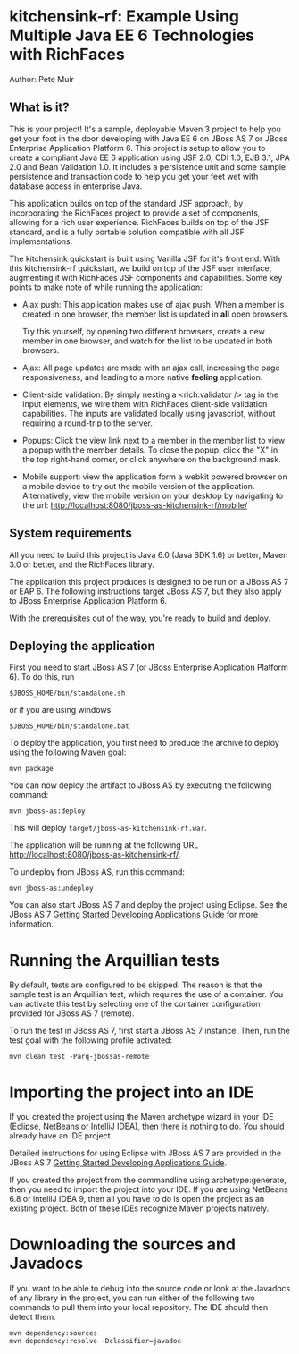 kitchensink-rf: Example Using Multiple Java EE 6 Technologies with RichFaces
============================================================================
Author: Pete Muir

What is it?
-----------

This is your project! It's a sample, deployable Maven 3 project to help you
get your foot in the door developing with Java EE 6 on JBoss AS 7 or JBoss Enterprise Application Platform 6. This
project is setup to allow you to create a compliant Java EE 6 application
using JSF 2.0, CDI 1.0, EJB 3.1, JPA 2.0 and Bean Validation 1.0. It includes
a persistence unit and some sample persistence and transaction code to help
you get your feet wet with database access in enterprise Java.

This application builds on top of the standard JSF approach, by incorporating the RichFaces project to provide a set of
components, allowing for a rich user experience.  RichFaces builds on top of the JSF standard, and is a fully portable
solution compatible with all JSF implementations.

The kitchensink quickstart is built using Vanilla JSF for it's front end.  With this kitchensink-rf quickstart, we build
on top of the JSF user interface, augmenting it with RichFaces JSF components and capabilities.  Some key points to
make note of while running the application:

*   Ajax push: This application makes use of ajax push.  When a member is created in one browser, the member list is
    updated in **all** open browsers.

    Try this yourself, by opening two different browsers, create a new member in one browser, and watch for the list to
    be updated in both browsers.

*   Ajax: All page updates are made with an ajax call, increasing the page responsiveness, and leading to a more native
    **feeling** application.

*   Client-side validation: By simply nesting a <rich:validator /> tag in the input elements, we wire them with
    RichFaces client-side validation capabilities.  The inputs are validated locally using javascript, without requiring
    a round-trip to the server.

*   Popups: Click the view link next to a member in the member list to view a popup with the member details.  To close
    the popup, click the "X" in the top right-hand corner, or click anywhere on the background mask.

*   Mobile support: view the application form a webkit powered browser on a mobile device to try out the mobile version
    of the application.  Alternatively, view the mobile version on your desktop by navigating to the url:
    <http://localhost:8080/jboss-as-kitchensink-rf/mobile/>

System requirements
-------------------

All you need to build this project is Java 6.0 (Java SDK 1.6) or better, Maven
3.0 or better, and the RichFaces library.

The application this project produces is designed to be run on a JBoss AS 7 or EAP 6.
The following instructions target JBoss AS 7, but they also apply to JBoss Enterprise Application Platform 6.

With the prerequisites out of the way, you're ready to build and deploy.

Deploying the application
-------------------------

First you need to start JBoss AS 7 (or JBoss Enterprise Application Platform 6). To do this, run

    $JBOSS_HOME/bin/standalone.sh

or if you are using windows

    $JBOSS_HOME/bin/standalone.bat

To deploy the application, you first need to produce the archive to deploy using
the following Maven goal:

    mvn package

You can now deploy the artifact to JBoss AS by executing the following command:

    mvn jboss-as:deploy

This will deploy `target/jboss-as-kitchensink-rf.war`.

The application will be running at the following URL <http://localhost:8080/jboss-as-kitchensink-rf/>.

To undeploy from JBoss AS, run this command:

    mvn jboss-as:undeploy

You can also start JBoss AS 7 and deploy the project using Eclipse. See the JBoss AS 7
<a href="https://docs.jboss.org/author/display/AS71/Getting+Started+Developing+Applications+Guide" title="Getting Started Developing Applications Guide">Getting Started Developing Applications Guide</a> for more information.

Running the Arquillian tests
============================

By default, tests are configured to be skipped. The reason is that the sample
test is an Arquillian test, which requires the use of a container. You can
activate this test by selecting one of the container configuration provided
for JBoss AS 7 (remote).

To run the test in JBoss AS 7, first start a JBoss AS 7 instance. Then, run the
test goal with the following profile activated:

    mvn clean test -Parq-jbossas-remote

Importing the project into an IDE
=================================

If you created the project using the Maven archetype wizard in your IDE
(Eclipse, NetBeans or IntelliJ IDEA), then there is nothing to do. You should
already have an IDE project.

Detailed instructions for using Eclipse with JBoss AS 7 are provided in the
JBoss AS 7 <a href="https://docs.jboss.org/author/display/AS71/Getting+Started+Developing+Applications+Guide" title="Getting Started Developing Applications Guide">Getting Started Developing Applications Guide</a>.

If you created the project from the commandline using archetype:generate, then
you need to import the project into your IDE. If you are using NetBeans 6.8 or
IntelliJ IDEA 9, then all you have to do is open the project as an existing
project. Both of these IDEs recognize Maven projects natively.

Downloading the sources and Javadocs
====================================

If you want to be able to debug into the source code or look at the Javadocs
of any library in the project, you can run either of the following two
commands to pull them into your local repository. The IDE should then detect
them.

    mvn dependency:sources
    mvn dependency:resolve -Dclassifier=javadoc
